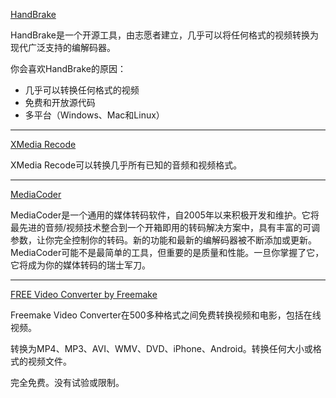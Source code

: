 [HandBrake](https://handbrake.fr/)

HandBrake是一个开源工具，由志愿者建立，几乎可以将任何格式的视频转换为现代广泛支持的编解码器。

你会喜欢HandBrake的原因：

* 几乎可以转换任何格式的视频
* 免费和开放源代码
* 多平台（Windows、Mac和Linux）

*****

[XMedia Recode](https://xmedia-recode.de/en/)

XMedia Recode可以转换几乎所有已知的音频和视频格式。

*****

[MediaCoder](https://www.mediacoderhq.com/)

MediaCoder是一个通用的媒体转码软件，自2005年以来积极开发和维护。它将最先进的音频/视频技术整合到一个开箱即用的转码解决方案中，具有丰富的可调参数，让你完全控制你的转码。新的功能和最新的编解码器被不断添加或更新。MediaCoder可能不是最简单的工具，但重要的是质量和性能。一旦你掌握了它，它将成为你的媒体转码的瑞士军刀。

*****

[FREE Video Converter by Freemake](https://www.freemake.com/free_video_converter/)

Freemake Video Converter在500多种格式之间免费转换视频和电影，包括在线视频。

转换为MP4、MP3、AVI、WMV、DVD、iPhone、Android。转换任何大小或格式的视频文件。

完全免费。没有试验或限制。